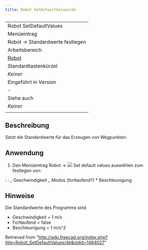 ```yaml
---
title: Robot SetDefaultValues/de
---
```


|                                                                                                                 |
| --------------------------------------------------------------------------------------------------------------- |
| Robot SetDefaultValues                                                                                          |
| Menüeintrag                                                                                                     |
| Robot → Standardwerte festlegen                                                                                 |
| Arbeitsbereich                                                                                                  |
| [Robot](/index.php?title=Robot_Workbench_/de&action=edit&redlink=1 "Robot Workbench /de (page does not exist)") |
| Standardtastenkürzel                                                                                            |
| _Keiner_                                                                                                        |
| Eingeführt in Version                                                                                           |
| -                                                                                                               |
| Siehe auch                                                                                                      |
| _Keiner_                                                                                                        |
|                                                                                                                 |

## Beschreibung

Setzt die Standardwerte für das Erzeugen von Wegpunkten.

## Anwendung

1. Den Menüeintrag Robot → ![](/images/Robot_SetDefaultValues.svg) Set default values auswählen zum festlegen von:

: : _ Geschwindigkeit
_ Modus (fortlaufend?) \* Beschleunigung

## Hinweise

Die Standardwerte des Programms sind

- Geschwindigkeit = 1 m/s
- Fortlaufend = false
- Beschleunigung = 1 m/s^2

Retrieved from "<http://wiki.freecad.org/index.php?title=Robot_SetDefaultValues/de&oldid=1484027>"
